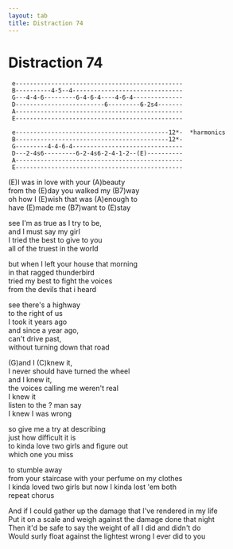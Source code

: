 ```yaml
---
layout: tab
title: Distraction 74
---
```

# Distraction 74

``` 
 e-----------------------------------------------
 B----------4-5--4-------------------------------
 G---4-4-6---------6-4-6-4----4-6-4--------------
 D-------------------------6---------6-2s4-------
 A-----------------------------------------------
 E-----------------------------------------------
 
 e-------------------------------------------12*-  *harmonics
 B-------------------------------------------12*-
 G---------4-4-6-4-------------------------------
 D---2-4s6---------6-2-4s6-2-4-1-2--(E)----------
 A-----------------------------------------------
 E-----------------------------------------------
```

  
(E)I was in love with your (A)beauty  
from the (E)day you walked my (B7)way  
oh how I (E)wish that was (A)enough to  
have (E)made me (B7)want to (E)stay  
  
see I'm as true as I try to be,  
and I must say my girl  
I tried the best to give to you  
all of the truest in the world  
  
but when I left your house that morning  
in that ragged thunderbird  
tried my best to fight the voices  
from the devils that i heard  
  
see there's a highway  
to the right of us  
I took it years ago  
and since a year ago,  
can't drive past,  
without turning down that road  
  
(G)and I (C)knew it,  
I never should have turned the wheel  
and I knew it,  
the voices calling me weren't real  
I knew it  
listen to the ? man say  
I knew I was wrong  
  
so give me a try at describing  
just how difficult it is  
to kinda love two girls and figure out  
which one you miss  
  
to stumble away  
from your staircase with your perfume on my clothes  
I kinda loved two girls but now I kinda lost 'em both  
repeat chorus  
  
And if I could gather up the damage that I've rendered in my life  
Put it on a scale and weigh against the damage done that night  
Then it'd be safe to say the weight of all I did and didn't do  
Would surly float against the lightest wrong I ever did to you
